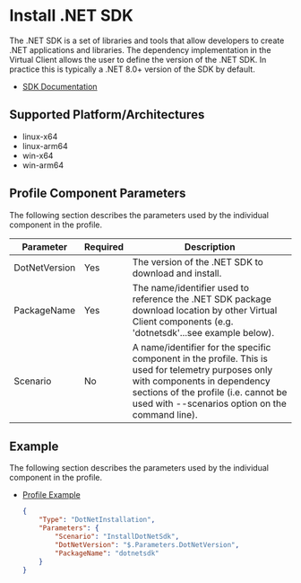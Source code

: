 # Install .NET SDK
The .NET SDK is a set of libraries and tools that allow developers to create .NET applications and libraries. The dependency implementation in the
Virtual Client allows the user to define the version of the .NET SDK. In practice this is typically a .NET 8.0+ version of the SDK by default.

- [SDK Documentation](https://learn.microsoft.com/en-us/dotnet/core/sdk)

## Supported Platform/Architectures
* linux-x64
* linux-arm64
* win-x64
* win-arm64

## Profile Component Parameters
The following section describes the parameters used by the individual component in the profile.

| **Parameter** | **Required** | **Description**                                         |
|---------------|--------------|---------------------------------------------------------|
| DotNetVersion | Yes          | The version of the .NET SDK to download and install.    | 
| PackageName   | Yes          | The name/identifier used to reference the .NET SDK package download location by other Virtual Client components (e.g. 'dotnetsdk'...see example below). |
| Scenario      | No           | A name/identifier for the specific component in the profile. This is used for telemetry purposes only with components in dependency sections of the profile (i.e. cannot be used with --scenarios option on the command line).                                                      |

## Example
The following section describes the parameters used by the individual component in the profile.

* [Profile Example](https://github.com/microsoft/VirtualClient/blob/main/src/VirtualClient/VirtualClient.Main/profiles/PERF-ASPNETBENCH.json)

  ```json
  {
      "Type": "DotNetInstallation",
      "Parameters": {
          "Scenario": "InstallDotNetSdk",
          "DotNetVersion": "$.Parameters.DotNetVersion",
          "PackageName": "dotnetsdk"
      }
  }
  ```